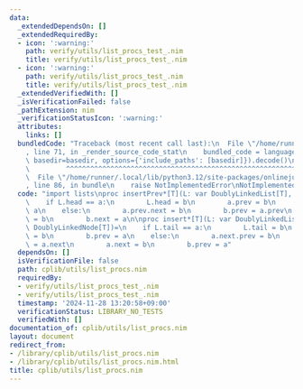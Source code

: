```yaml
---
data:
  _extendedDependsOn: []
  _extendedRequiredBy:
  - icon: ':warning:'
    path: verify/utils/list_procs_test_.nim
    title: verify/utils/list_procs_test_.nim
  - icon: ':warning:'
    path: verify/utils/list_procs_test_.nim
    title: verify/utils/list_procs_test_.nim
  _extendedVerifiedWith: []
  _isVerificationFailed: false
  _pathExtension: nim
  _verificationStatusIcon: ':warning:'
  attributes:
    links: []
  bundledCode: "Traceback (most recent call last):\n  File \"/home/runner/.local/lib/python3.12/site-packages/onlinejudge_verify/documentation/build.py\"\
    , line 71, in _render_source_code_stat\n    bundled_code = language.bundle(stat.path,\
    \ basedir=basedir, options={'include_paths': [basedir]}).decode()\n          \
    \         ^^^^^^^^^^^^^^^^^^^^^^^^^^^^^^^^^^^^^^^^^^^^^^^^^^^^^^^^^^^^^^^^^^^^^^^^^^^^^^^^^\n\
    \  File \"/home/runner/.local/lib/python3.12/site-packages/onlinejudge_verify/languages/nim.py\"\
    , line 86, in bundle\n    raise NotImplementedError\nNotImplementedError\n"
  code: "import lists\nproc insertPrev*[T](L: var DoublyLinkedList[T], a,b: DoublyLinkedNode[T])=\n\
    \    if L.head == a:\n        L.head = b\n        a.prev = b\n        b.next =\
    \ a\n    else:\n        a.prev.next = b\n        b.prev = a.prev\n        a.prev\
    \ = b\n        b.next = a\n\nproc insert*[T](L: var DoublyLinkedList[T], a,b:\
    \ DoublyLinkedNode[T])=\n    if L.tail == a:\n        L.tail = b\n        a.next\
    \ = b\n        b.prev = a\n    else:\n        a.next.prev = b\n        b.next\
    \ = a.next\n        a.next = b\n        b.prev = a"
  dependsOn: []
  isVerificationFile: false
  path: cplib/utils/list_procs.nim
  requiredBy:
  - verify/utils/list_procs_test_.nim
  - verify/utils/list_procs_test_.nim
  timestamp: '2024-11-28 13:20:58+09:00'
  verificationStatus: LIBRARY_NO_TESTS
  verifiedWith: []
documentation_of: cplib/utils/list_procs.nim
layout: document
redirect_from:
- /library/cplib/utils/list_procs.nim
- /library/cplib/utils/list_procs.nim.html
title: cplib/utils/list_procs.nim
---
```

